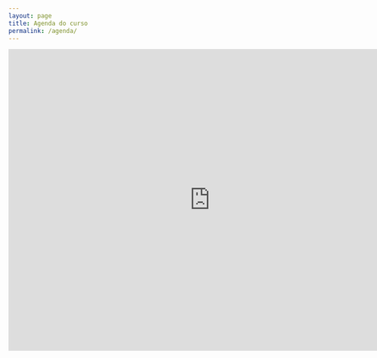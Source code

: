 ```yaml
---
layout: page
title: Agenda do curso
permalink: /agenda/
---
```


<iframe src="https://www.google.com/calendar/embed?src=p1j9lhjfbfbst52vkta6d70o1c%40group.calendar.google.com&ctz=America/Sao_Paulo" style="border: 0" width="800" height="600" frameborder="0" scrolling="no"></iframe>
